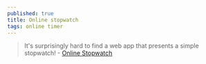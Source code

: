 ```yaml
---
published: true
title: Online stopwatch
tags: online timer
---
```

> It's surprisingly hard to find a web app that presents a simple stopwatch! - [Online Stopwatch](https://stopwatch.onlinealarmkur.com/en/)
